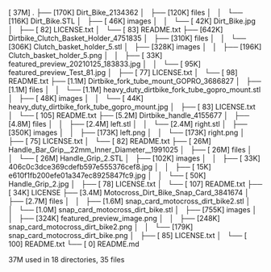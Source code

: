 [ 37M]  .
├── [170K]  Dirt_Bike_2134362
│   ├── [120K]  files
│   │   └── [116K]  Dirt_Bike.STL
│   ├── [ 46K]  images
│   │   └── [ 42K]  Dirt_Bike.jpg
│   ├── [  82]  LICENSE.txt
│   └── [  83]  README.txt
├── [642K]  Dirtbike_Clutch_Basket_Holder_4751835
│   ├── [310K]  files
│   │   └── [306K]  Clutch_basket_holder_5.stl
│   ├── [328K]  images
│   │   ├── [196K]  Clutch_basket_holder_5.png
│   │   ├── [ 33K]  featured_preview_20210125_183833.jpg
│   │   └── [ 95K]  featured_preview_Test_81.jpg
│   ├── [  77]  LICENSE.txt
│   └── [  98]  README.txt
├── [1.1M]  Dirtbike_fork_tube_mount_GOPRO_3686827
│   ├── [1.1M]  files
│   │   └── [1.1M]  heavy_duty_dirtbike_fork_tube_gopro_mount.stl
│   ├── [ 48K]  images
│   │   └── [ 44K]  heavy_duty_dirtbike_fork_tube_gopro_mount.jpg
│   ├── [  83]  LICENSE.txt
│   └── [ 105]  README.txt
├── [5.2M]  Dirtbike_handle_4155677
│   ├── [4.8M]  files
│   │   ├── [2.4M]  left.stl
│   │   └── [2.4M]  right.stl
│   ├── [350K]  images
│   │   ├── [173K]  left.png
│   │   └── [173K]  right.png
│   ├── [  75]  LICENSE.txt
│   └── [  82]  README.txt
├── [ 26M]  Handle_Bar_Grip__22mm_Inner_Diameter__1991025
│   ├── [ 26M]  files
│   │   └── [ 26M]  Handle_Grip_2.STL
│   ├── [102K]  images
│   │   ├── [ 33K]  406c0c3dce369cdefb597e555376cef8.jpg
│   │   ├── [ 15K]  e610f1fb200efe01a347ec8925847fc9.jpg
│   │   └── [ 50K]  Handle_Grip_2.jpg
│   ├── [  78]  LICENSE.txt
│   └── [ 107]  README.txt
├── [ 34K]  LICENSE
├── [3.4M]  Motocross_Dirt_Bike_Snap_Card_3841674
│   ├── [2.7M]  files
│   │   ├── [1.6M]  snap_card_motocross_dirt_bike2.stl
│   │   └── [1.0M]  snap_card_motocross_dirt_bike.stl
│   ├── [755K]  images
│   │   ├── [324K]  featured_preview_image.png
│   │   ├── [248K]  snap_card_motocross_dirt_bike2.png
│   │   └── [179K]  snap_card_motocross_dirt_bike.png
│   ├── [  85]  LICENSE.txt
│   └── [ 100]  README.txt
└── [   0]  README.md

  37M used in 18 directories, 35 files
